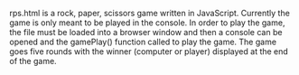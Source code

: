 rps.html is a rock, paper, scissors game written in JavaScript. Currently the game
is only meant to be played in the console. In order to play the game, the file must
be loaded into a browser window and then a console can be opened and the gamePlay()
function called to play the game. The game goes five rounds with the winner 
(computer or player) displayed at the end of the game.
